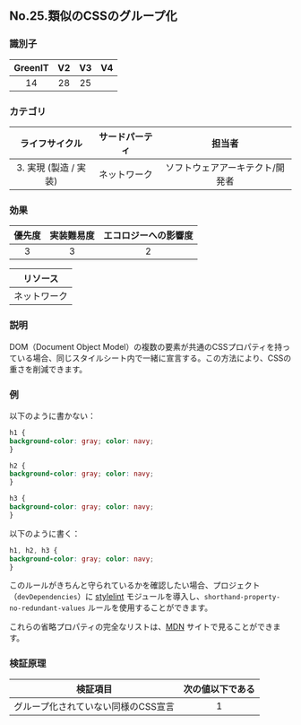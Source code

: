 ## No.25.類似のCSSのグループ化

### 識別子

| GreenIT |  V2  |  V3  |  V4  |
|:-------:|:----:|:----:|:----:|
|   14   | 28  | 25  |      |

### カテゴリ

| ライフサイクル |  サードパーティ  |  担当者  |
|:---------:|:----:|:----:|
| 3. 実現 (製造 / 実装) | ネットワーク | ソフトウェアアーキテクト/開発者 |

### 効果

| 優先度 |      実装難易度       |  エコロジーへの影響度    |
|:-------------------:|:-------------------------:|:---------------------:|
| 3 | 3 | 2 |

|リソース                                      |
|:----------------------------------------------------------:|
|  ネットワーク  |

### 説明

DOM（Document Object Model）の複数の要素が共通のCSSプロパティを持っている場合、同じスタイルシート内で一緒に宣言する。この方法により、CSSの重さを削減できます。

### 例


以下のように書かない：
```css
h1 {
background-color: gray; color: navy;
}

h2 {
background-color: gray; color: navy;
}

h3 {
background-color: gray; color: navy;
}
```

以下のように書く：
```css
h1, h2, h3 {
background-color: gray; color: navy;
}
```

このルールがきちんと守られているかを確認したい場合、プロジェクト（`devDependencies`）に [stylelint](https://stylelint.io/) モジュールを導入し、`shorthand-property-no-redundant-values` ルールを使用することができます。

これらの省略プロパティの完全なリストは、[MDN](https://developer.mozilla.org/fr/docs/Web/CSS/Propri%C3%A9t%C3%A9s_raccourcies) サイトで見ることができます。

### 検証原理

| 検証項目     | 次の値以下である   |  
|-------------------|:-------------------------:|
|  グループ化されていない同様のCSS宣言 | 1  |
